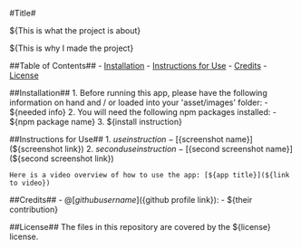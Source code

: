#Title#

${This is what the project is about}

${This is why I made the project}

##Table of Contents##
    - [Installation](#installation)
    - [Instructions for Use](#instructions-for-use)
    - [Credits](#credits)
    - [License](#license)

##Installation##
    1. Before running this app, please have the following information on hand and / or loaded into your 'asset/images' folder:
       - ${needed info}
    2. You will need the following npm packages installed:
       - ${npm package name}
    3. ${install instruction}

##Instructions for Use##
    1. ${use instruction}
       - [${screenshot name}](${screenshot link})
    2. ${second use instruction}
       - [${second screenshot name}](${second screenshot link})
    
    Here is a video overview of how to use the app: [${app title}](${link to video})

##Credits##
    - @[${github username}](${github profile link}):
      - ${their contribution}


##License##
The files in this repository are covered by the ${license} license.
